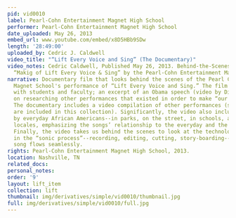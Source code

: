 ```yaml
---
pid: vid0010
label: Pearl-Cohn Entertainment Magnet High School
performer: Pearl-Cohn Entertainment Magnet High School
date_uploaded: May 26, 2013
embed_url: www.youtube.com/embed/x8D5HBb9SDw
length: '28:49:00'
uploaded_by: Cedric J. Caldwell
video_title: "“Lift Every Voice and Sing” (The Documentary)"
video_notes: Cedric Caldwell, Published May 26, 2013. Behind-the-Scenes look at the
  “Makig of Lift Every Voice & Sing” by the Pearl-Cohn Entertainment Magnet
narrative: Documentary film that looks behind the scenes of the Pearl Cohn Entertainment
  Magnet School's performance of “Lift Every Voice and Sing.” The film features interviews
  with students and faculty; an excerpt of an Obama speech (video by DimeWars). Emphasis
  on researching other performances that existed in order to make “our authentic version.”
  The documentary includes a video compilation of other performances (some of which
  are included in this collection). Significantly, the video also includes performances
  by everyday African Americans--in parks, on the street, in schools, and in other
  locales, emphasizing the songs’ relationship to the everyday and the staged peformances.
  Finally, the video takes us behind the scenes to look at the technologies involved
  in the “sonic process”--recording, editing, cutting, story-boarding--so that the
  song flows seamlessly.
rights: Pearl-Cohn Entertainment Magnet High School, 2013.
location: Nashville, TN
related_docs: 
personal_notes: 
order: '9'
layout: lift_item
collection: lift
thumbnail: img/derivatives/simple/vid0010/thumbnail.jpg
full: img/derivatives/simple/vid0010/full.jpg
---
```

